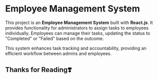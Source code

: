 # Employee Management System

This project is an **Employee Management System** built with **React.js**. It provides functionality for administrators to assign tasks to employees individually. Employees can manage their tasks, updating the status to "Completed" or "Failed" based on the outcome. 

This system enhances task tracking and accountability, providing an efficient workflow between admins and employees.


## Thanks for Reading❣️